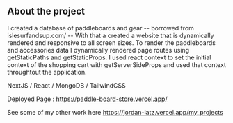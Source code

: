 




## About the project
I created a database of paddleboards and gear -- borrowed from islesurfandsup.com/ --  With that a created a website that is dynamically rendered and responsive to all screen sizes.  To render the paddleboards and accessories data I dynamically rendered page routes using getStaticPaths and getStaticProps.  I used react context to set the initial context of the shopping cart with getServerSideProps and used that context throughtout the application.

NextJS / React / MongoDB / TailwindCSS 


Deployed Page  : https://paddle-board-store.vercel.app/

See some of my other work here
https://jordan-latz.vercel.app/my_projects
